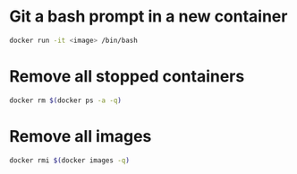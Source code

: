# Git a bash prompt in a new container 
```bash 
docker run -it <image> /bin/bash
```

# Remove all stopped containers 
```bash
docker rm $(docker ps -a -q)
```
# Remove all images 
```bash
docker rmi $(docker images -q)
```
